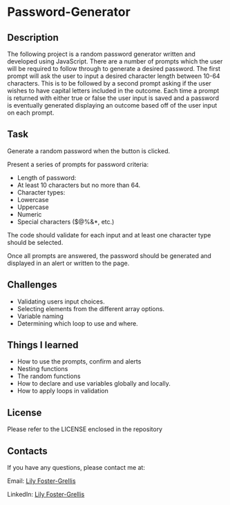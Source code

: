 # Password-Generator

## Description

The following project is a random password generator written and developed using JavaScript. There are a number of prompts which the user will be required to follow through to generate a desired password. The first prompt will ask the user to input a desired character length between 10-64 characters. This is to be followed by a second prompt asking if the user wishes to have capital letters included in the outcome. Each time a prompt is returned with either true or false the user input is saved and a password is eventually generated displaying an outcome based off of the user input on each prompt. 

## Task 

Generate a random password when the button is clicked.

Present a series of prompts for password criteria:

* Length of password:
* At least 10 characters but no more than 64.
* Character types:
* Lowercase
* Uppercase
* Numeric
* Special characters ($@%&*, etc.)

The code should validate for each input and at least one character type should be selected.

Once all prompts are answered, the password should be generated and displayed in an alert or written to the page.

## Challenges

* Validating users input choices. 
* Selecting elements from the different array options.
* Variable naming
* Determining which loop to use and where.

## Things I learned 
* How to use the prompts, confirm and alerts
* Nesting functions
* The random functions
* How to declare and use variables globally and locally.
* How to apply loops in validation

## License 
Please refer to the LICENSE enclosed in the repository

## Contacts

If you have any questions, please contact me at: 

  Email: [ Lily Foster-Grellis](mailto:lilyfostergrellis@gmail.com) 

  LinkedIn: [ Lily Foster-Grellis ](https://www.linkedin.com/in/lily-foster-grellis-l-i-o-n-7ba9751a4/)
